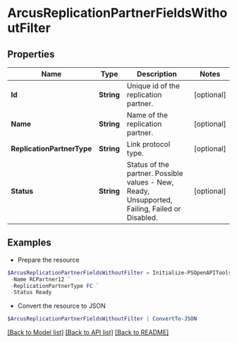 # ArcusReplicationPartnerFieldsWithoutFilter
## Properties

Name | Type | Description | Notes
------------ | ------------- | ------------- | -------------
**Id** | **String** | Unique id of the replication partner. | [optional] 
**Name** | **String** | Name of the replication partner. | [optional] 
**ReplicationPartnerType** | **String** | Link protocol type. | [optional] 
**Status** | **String** | Status of the partner. Possible values - New, Ready, Unsupported, Failing, Failed or Disabled. | [optional] 

## Examples

- Prepare the resource
```powershell
$ArcusReplicationPartnerFieldsWithoutFilter = Initialize-PSOpenAPIToolsArcusReplicationPartnerFieldsWithoutFilter  -Id 5a5ce66d4814a5e5156de428abb0a589 `
 -Name RCPartner12 `
 -ReplicationPartnerType FC `
 -Status Ready
```

- Convert the resource to JSON
```powershell
$ArcusReplicationPartnerFieldsWithoutFilter | ConvertTo-JSON
```

[[Back to Model list]](../README.md#documentation-for-models) [[Back to API list]](../README.md#documentation-for-api-endpoints) [[Back to README]](../README.md)

